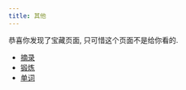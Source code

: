 ```yaml
---
title: 其他
---
```

恭喜你发现了宝藏页面, 只可惜这个页面不是给你看的. 
- [摘录](/others/saying.html)
- [锻炼](/workout/)
- [单词](/notes/leonardoenglish.html)